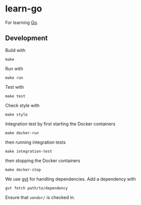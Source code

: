 # learn-go

For learning [Go](https://golang.org/).

## Development

Build with

    make

Run with

    make run

Test with

    make test

Check style with

    make style

Integration test by first starting the Docker containers

    make docker-run

then running integration tests

    make integration-test

then stopping the Docker containers

    make docker-stop

We use [gvt](https://github.com/FiloSottile/gvt) for handling dependencies.
Add a dependency with

    gvt fetch path/to/dependency

Ensure that `vendor/` is checked in.
